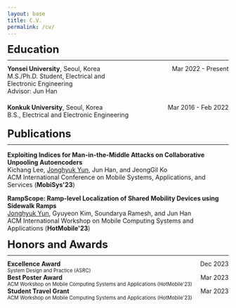 ```yaml
---
layout: base
title: C.V.
permalink: /cv/
---
```


<div style="font-size: 1.5rem; margin-bottom: 10px;"><strong>Education</strong></div>
<!-- Reduce margin around the hr -->
<hr style="margin-top: 5px; margin-bottom: 10px;"> 
<!-- Yonsei University -->
<div style="display: table; width: 100%; margin-bottom: 20px;">
  <div style="display: table-row;">
    <div style="display: table-cell; padding-right: 15px; vertical-align: top; width: 60%;">
      <strong>Yonsei University</strong>, Seoul, Korea<br>
      M.S./Ph.D. Student, Electrical and Electronic Engineering<br>
      Advisor: Jun Han
    </div>
    <div class="date" style="display: table-cell; vertical-align: top; width: 40%; text-align: right;">
      Mar 2022 - Present
    </div>
  </div>
</div>

<!-- Konkuk University -->
<div style="display: table; width: 100%; margin-bottom: 20px;">
  <div style="display: table-row;">
    <div style="display: table-cell; padding-right: 15px; vertical-align: top; width: 60%;">
      <strong>Konkuk University</strong>, Seoul, Korea<br>
      B.S., Electrical and Electronic Engineering
    </div>
    <div class="date" style="display: table-cell; vertical-align: top; width: 40%; text-align: right;">
      Mar 2016 - Feb 2022
    </div>
  </div>
</div>

<style>
/* CSS for mobile screens */
@media (max-width: 768px) {
  .date {
    white-space: nowrap;
  }
  .date br {
    display: none;
  }
  .date::after {
    content: ' ';
    display: block;
  }
}
</style>

<!-- Publications -->
<!-- ............................................................................................................... -->
<div style="font-size: 1.5rem; margin-bottom: 10px;"><strong>Publications</strong></div>
<hr style="margin-top: 5px; margin-bottom: 10px;"> 

<!-- MobiSys'23 Demo -->
<strong>Exploiting Indices for Man-in-the-Middle Attacks on Collaborative Unpooling Autoencoders</strong><br>
Kichang Lee, <u>Jonghyuk Yun</u>, Jun Han, and JeongGil Ko<br>
ACM International Conference on Mobile Systems, Applications, and Services (<strong>MobiSys'23</strong>)<br>

<!-- HotMobile'23 -->
<strong>RampScope: Ramp-level Localization of Shared Mobility Devices using Sidewalk Ramps</strong><br>
<u>Jonghyuk Yun</u>, Gyuyeon Kim, Soundarya Ramesh, and Jun Han<br>
ACM International Workshop on Mobile Computing Systems and Applications (<strong>HotMobile'23</strong>)
<!-- ............................................................................................................... -->

<!-- Honors and Awards -->
<!-- ............................................................................................................... -->
<div style="font-size: 1.5rem; margin-bottom: 10px;"><strong>Honors and Awards</strong></div>
<hr style="margin-top: 5px; margin-bottom: 10px;">

<div style="display: table; width: 100%; margin-bottom: 20px;">
  <div style="display: table-row;">
    <div style="display: table-cell; vertical-align: top; padding-right: 15px;">
      <strong>Excellence Award<br></strong>
      <span style="font-size: 0.8em;">System Design and Practice (ASRC)</span>
    </div>
    <div style="display: table-cell; vertical-align: top; text-align: right;">
      Dec 2023
    </div>
  </div>
  <!-- Repeat for other awards, following the same structure -->
  <div style="display: table-row;">
    <div style="display: table-cell; vertical-align: top; padding-right: 15px;">
      <strong>Best Poster Award<br></strong>
      <span style="font-size: 0.8em;">ACM Workshop on Mobile Computing Systems and Applications (HotMobile'23)</span>
    </div>
    <div style="display: table-cell; vertical-align: top; text-align: right;">
      Mar 2023
    </div>
  </div>
  <!-- Continue adding more entries here -->
  <div style="display: table-row;">
    <div style="display: table-cell; vertical-align: top; padding-right: 15px;">
      <strong>Student Travel Grant<br></strong>
      <span style="font-size: 0.8em;">ACM Workshop on Mobile Computing Systems and Applications (HotMobile'23)</span>
    </div>
    <div style="display: table-cell; vertical-align: top; text-align: right;">
      Mar 2023
    </div>
  </div>
</div>